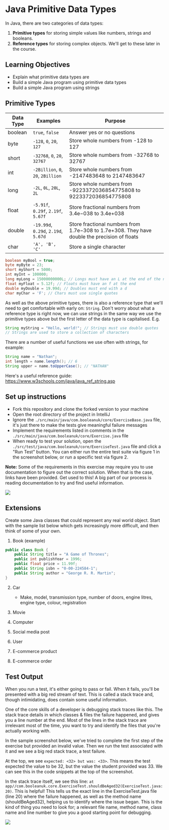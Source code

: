# Java Primitive Data Types

In Java, there are two categories of data types:
1. **Primitive types** for storing simple values like numbers, strings and booleans.
2. **Reference types** for storing complex objects. We'll get to these later in the course.

## Learning Objectives
- Explain what primitive data types are
- Build a simple Java program using primitive data types
- Build a simple Java program using strings

## Primitive Types

| Data Type | Examples                             | Purpose                                                                                      |
|-----------|--------------------------------------|----------------------------------------------------------------------------------------------|
| boolean   | `true`, `false`                      | Answer yes or no questions                                                                   |
| byte      | `-128`, `0`, `20`, `127`             | Store whole numbers from -128 to 127                                                         |
| short     | `-32768`, `0`, `20`, `32767`         | Store whole numbers from -32768 to 32767                                                     |
| int       | `-2Billion`, `0`, `20`, `2Billion`   | Store whole numbers from -2147483648 to 2147483647                                           |
| long      | `-2L`, `0L`, `20L`, `2L`             | Store whole numbers from -9223372036854775808 to 9223372036854775808                         |
| float     | `-5.91f`, `0.29f`, `2.19f`, `5.67f`  | Store fractional numbers from 3.4e−038 to 3.4e+038                                           |
| double    | `-19.99d`, `0.29d`, `2.19d`, `5.67d` | Store fractional numbers from 1.7e−308 to 1.7e+308. They have double the precision of floats |
| char      | `'A', 'B', 'C'`                      | Store a single character                                                                     |

```java
boolean myBool = true;
byte myByte = 23;
short myShort = 5000;
int myInt = 100000;
long myLong = 15000000000L; // Longs must have an L at the end of the number
float myFloat = 5.12f; // Floats must have an f at the end
double myDouble = 19.99d; // Doubles must end with a d
char myChar = 'F'; // Chars must use single quotes
```

As well as the above primitive types, there is also a reference type that we'll need to get comfortable with early on: `String`. Don't worry about what a reference type is right now, we can use strings in the same way we use the primitive types above but the first letter of the data type is capitalised. E.g.

```java
String myString = "Hello, world!"; // Strings must use double quotes
// Strings are used to store a collection of characters
```

There are a number of useful functions we use often with strings, for example:

```java
String name = "Nathan";
int length = name.length(); // 6
String upper = name.toUpperCase(); // "NATHAN"
```

Here's a useful reference guide: https://www.w3schools.com/java/java_ref_string.asp

## Set up instructions
- Fork this repository and clone the forked version to your machine
- Open the root directory of the project in IntelliJ
- Ignore the `./src/main/java/com.booleanuk/core/ExerciseBase.java` file, it's just there to make the tests give meaningful failure messages
- Implement the requirements listed in comments in the `./src/main/java/com.booleanuk/core/Exercise.java` file
- When ready to test your solution, open the `./src/test/java/com.booleanuk/core/ExerciseTest.java` file and click a "Run Test" button. You can either run the entire test suite via figure 1 in the screenshot below, or run a specific test via figure 2.

**Note:** Some of the requirements in this exercise may require you to use documentation to figure out the correct solution. When that is the case, links have been provided. Get used to this! A big part of our process is reading documentation to try and find useful information.

![](./assets/run-a-test.PNG)

## Extensions

Create some Java classes that could represent any real world object. Start with the sample list below which gets increasingly more difficult, and then think of some of your own.

1. Book (example)
```java
public class Book {
    public String title = "A Game of Thrones";
    public int publishYear = 1996;
    public float price = 11.99f;
    public String isbn = "0-00-224584-1";
    public String author = "George R. R. Martin";
}
```

2. Car
    - Make, model, transmission type, number of doors, engine litres, engine type, colour, registration

3. Movie

4. Computer

5. Social media post

6. User

7. E-commerce product

8. E-commerce order

## Test Output

When you run a test, it's either going to pass or fail. When it fails, you'll be presented with a big red stream of text. This is called a stack trace and, though intimidating, does contain some useful information.

One of the core skills of a developer is debugging stack traces like this. The stack trace details in which classes & files the failure happened, and gives you a line number at the end. Most of the lines in the stack trace are irrelevant most of the time, you want to try and identify the files that you're actually working with.

In the sample screenshot below, we've tried to complete the first step of the exercise but provided an invalid value. Then we run the test associated with it and we see a big red stack trace, a test failure.

At the top, we see `expected: <32> but was: <33>`. This means the test expected the value to be 32, but the value the student provided was 33. We can see this in the code snippets at the top of the screenshot.

In the stack trace itself, we see this line: `at app//com.booleanuk.core.ExerciseTest.shouldBeAged32(ExerciseTest.java:20)`. This is helpful! This tells us the exact line in the ExerciseTest.java file (line 20) where the failure happened, as well as the method name (shouldBeAged32), helping us to identify where the issue began. This is the kind of thing you need to look for; a relevant file name, method name, class name and line number to give you a good starting point for debugging.

![](./assets/test-failure.PNG)
